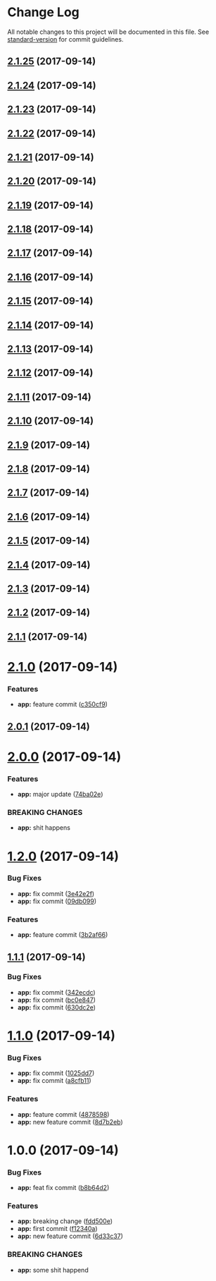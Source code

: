 # Change Log

All notable changes to this project will be documented in this file. See [standard-version](https://github.com/conventional-changelog/standard-version) for commit guidelines.

<a name="2.1.25"></a>
## [2.1.25](https://github.com/edli/travis-sandbox/compare/v2.1.24...v2.1.25) (2017-09-14)



<a name="2.1.24"></a>
## [2.1.24](https://github.com/edli/travis-sandbox/compare/v2.1.23...v2.1.24) (2017-09-14)



<a name="2.1.23"></a>
## [2.1.23](https://github.com/edli/travis-sandbox/compare/v2.1.22...v2.1.23) (2017-09-14)



<a name="2.1.22"></a>
## [2.1.22](https://github.com/edli/travis-sandbox/compare/v2.1.21...v2.1.22) (2017-09-14)



<a name="2.1.21"></a>
## [2.1.21](https://github.com/edli/travis-sandbox/compare/v2.1.20...v2.1.21) (2017-09-14)



<a name="2.1.20"></a>
## [2.1.20](https://github.com/edli/travis-sandbox/compare/v2.1.19...v2.1.20) (2017-09-14)



<a name="2.1.19"></a>
## [2.1.19](https://github.com/edli/travis-sandbox/compare/v2.1.18...v2.1.19) (2017-09-14)



<a name="2.1.18"></a>
## [2.1.18](https://github.com/edli/travis-sandbox/compare/v2.1.17...v2.1.18) (2017-09-14)



<a name="2.1.17"></a>
## [2.1.17](https://github.com/edli/travis-sandbox/compare/v2.1.16...v2.1.17) (2017-09-14)



<a name="2.1.16"></a>
## [2.1.16](https://github.com/edli/travis-sandbox/compare/v2.1.15...v2.1.16) (2017-09-14)



<a name="2.1.15"></a>
## [2.1.15](https://github.com/edli/travis-sandbox/compare/v2.1.14...v2.1.15) (2017-09-14)



<a name="2.1.14"></a>
## [2.1.14](https://github.com/edli/travis-sandbox/compare/v2.1.13...v2.1.14) (2017-09-14)



<a name="2.1.13"></a>
## [2.1.13](https://github.com/edli/travis-sandbox/compare/v2.1.12...v2.1.13) (2017-09-14)



<a name="2.1.12"></a>
## [2.1.12](https://github.com/edli/travis-sandbox/compare/v2.1.11...v2.1.12) (2017-09-14)



<a name="2.1.11"></a>
## [2.1.11](https://github.com/edli/travis-sandbox/compare/v2.1.10...v2.1.11) (2017-09-14)



<a name="2.1.10"></a>
## [2.1.10](https://github.com/edli/travis-sandbox/compare/v2.1.9...v2.1.10) (2017-09-14)



<a name="2.1.9"></a>
## [2.1.9](https://github.com/edli/travis-sandbox/compare/v2.1.8...v2.1.9) (2017-09-14)



<a name="2.1.8"></a>
## [2.1.8](https://github.com/edli/travis-sandbox/compare/v2.1.7...v2.1.8) (2017-09-14)



<a name="2.1.7"></a>
## [2.1.7](https://github.com/edli/travis-sandbox/compare/v2.1.6...v2.1.7) (2017-09-14)



<a name="2.1.6"></a>
## [2.1.6](https://github.com/edli/travis-sandbox/compare/v2.1.5...v2.1.6) (2017-09-14)



<a name="2.1.5"></a>
## [2.1.5](https://github.com/edli/travis-sandbox/compare/v2.1.4...v2.1.5) (2017-09-14)



<a name="2.1.4"></a>
## [2.1.4](https://github.com/edli/travis-sandbox/compare/v2.1.3...v2.1.4) (2017-09-14)



<a name="2.1.3"></a>
## [2.1.3](https://github.com/edli/travis-sandbox/compare/v2.1.2...v2.1.3) (2017-09-14)



<a name="2.1.2"></a>
## [2.1.2](https://github.com/edli/travis-sandbox/compare/v2.1.1...v2.1.2) (2017-09-14)



<a name="2.1.1"></a>
## [2.1.1](https://github.com/edli/travis-sandbox/compare/v2.1.0...v2.1.1) (2017-09-14)



<a name="2.1.0"></a>
# [2.1.0](https://github.com/edli/travis-sandbox/compare/v2.0.1...v2.1.0) (2017-09-14)


### Features

* **app:** feature commit ([c350cf9](https://github.com/edli/travis-sandbox/commit/c350cf9))



<a name="2.0.1"></a>
## [2.0.1](https://github.com/edli/travis-sandbox/compare/v2.0.0...v2.0.1) (2017-09-14)



<a name="2.0.0"></a>
# [2.0.0](https://github.com/edli/travis-sandbox/compare/v1.2.0...v2.0.0) (2017-09-14)


### Features

* **app:** major update ([74ba02e](https://github.com/edli/travis-sandbox/commit/74ba02e))


### BREAKING CHANGES

* **app:** shit happens



<a name="1.2.0"></a>
# [1.2.0](https://github.com/edli/travis-sandbox/compare/v1.1.1...v1.2.0) (2017-09-14)


### Bug Fixes

* **app:** fix commit ([3e42e2f](https://github.com/edli/travis-sandbox/commit/3e42e2f))
* **app:** fix commit ([09db099](https://github.com/edli/travis-sandbox/commit/09db099))


### Features

* **app:** feature commit ([3b2af66](https://github.com/edli/travis-sandbox/commit/3b2af66))



<a name="1.1.1"></a>
## [1.1.1](https://github.com/edli/travis-sandbox/compare/v1.1.0...v1.1.1) (2017-09-14)


### Bug Fixes

* **app:** fix commit ([342ecdc](https://github.com/edli/travis-sandbox/commit/342ecdc))
* **app:** fix commit ([bc0e847](https://github.com/edli/travis-sandbox/commit/bc0e847))
* **app:** fix commit ([630dc2e](https://github.com/edli/travis-sandbox/commit/630dc2e))



<a name="1.1.0"></a>
# [1.1.0](https://github.com/edli/travis-sandbox/compare/v1.0.0...v1.1.0) (2017-09-14)


### Bug Fixes

* **app:** fix commit ([1025dd7](https://github.com/edli/travis-sandbox/commit/1025dd7))
* **app:** fix commit ([a8cfb11](https://github.com/edli/travis-sandbox/commit/a8cfb11))


### Features

* **app:** feature commit ([4878598](https://github.com/edli/travis-sandbox/commit/4878598))
* **app:** new feature commit ([8d7b2eb](https://github.com/edli/travis-sandbox/commit/8d7b2eb))



<a name="1.0.0"></a>
# 1.0.0 (2017-09-14)


### Bug Fixes

* **app:** feat fix commit ([b8b64d2](https://github.com/edli/travis-sandbox/commit/b8b64d2))


### Features

* **app:** breaking change ([fdd500e](https://github.com/edli/travis-sandbox/commit/fdd500e))
* **app:** first commit ([f12340a](https://github.com/edli/travis-sandbox/commit/f12340a))
* **app:** new feature commit ([6d33c37](https://github.com/edli/travis-sandbox/commit/6d33c37))


### BREAKING CHANGES

* **app:** some shit happend
